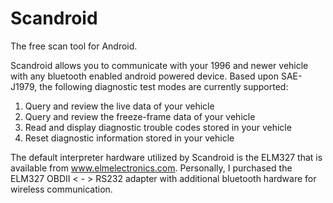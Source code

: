 # Scandroid
The free scan tool for Android.

Scandroid allows you to communicate with your 1996 and newer vehicle with any bluetooth enabled android powered device.  Based upon SAE-J1979, the following diagnostic test modes are currently supported:

1) Query and review the live data of your vehicle
2) Query and review the freeze-frame data of your vehicle
3) Read and display diagnostic trouble codes stored in your vehicle
4) Reset diagnostic information stored in your vehicle

The default interpreter hardware utilized by Scandroid is the ELM327 that is available from www.elmelectronics.com.  Personally, I purchased the ELM327 OBDII < - > RS232 adapter with additional bluetooth hardware for wireless communication.
